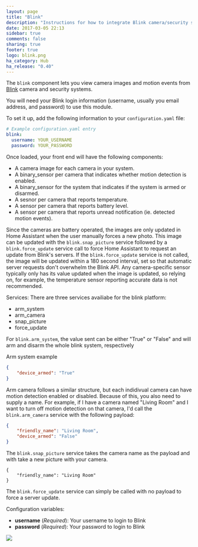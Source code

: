 ```yaml
---
layout: page
title: "Blink"
description: "Instructions for how to integrate Blink camera/security system within Home Assistant."
date: 2017-03-05 22:13
sidebar: true
comments: false
sharing: true
footer: true
logo: blink.png
ha_category: Hub
ha_release: "0.40"
---
```


The `blink` component lets you view camera images and motion events from [Blink](http://blinkforhome.com) camera and security systems.

You will need your Blink login information (username, usually you email address, and password) to use this module.

To set it up, add the following information to your `configuration.yaml` file:

```yaml
# Example configuration.yaml entry
blink:
  username: YOUR_USERNAME
  password: YOUR_PASSWORD
```

Once loaded, your front end will have the following components:
* A camera image for each camera in your system.
* A binary_sensor per camera that indicates whether motion detection is enabled.
* A binary_sensor for the system that indicates if the system is armed or disarmed.
* A sesnor per camera that reports temperature.
* A sensor per camera that reports battery level.
* A sensor per camera that reports unread notification (ie. detected motion events).

Since the cameras are battery operated, the images are only updated in Home Assistant when the user manually forces a new photo.  This image can be updated with the ``blink.snap_picture`` service followed by a ``blink.force_update`` service call to force Home Assistant to request an update from Blink's servers.  If the ``blink.force_update`` service is not called, the image will be updated within a 180 second interval, set so that automatic server requests don't overwhelm the Blink API.  Any camera-specific sensor typically only has its value updated when the image is updated, so relying on, for example, the temperature sensor reporting accurate data is not recommended.

Services:
There are three services availiabe for the blink platform:
- arm_system
- arm_camera
- snap_picture
- force_update

For ``blink.arm_system``, the value sent can be either "True" or "False" and will arm and disarm the whole blink system, respectively

Arm system example
```json
{
    "device_armed": "True"
}
```

Arm camera follows a similar structure, but each indidivual camera can have motion detection enabled or disabled.  Because of this, you also need to supply a name.  For example, if I have a camera named "Living Room" and I want to turn off motion detection on that camera, I'd call the ``blink.arm_camera`` service with the following payload:
```json
{
    "friendly_name": "Living Room",
    "device_armed": "False"
}
```

The ``blink.snap_picture`` service takes the camera name as the payload and with take a new picture with your camera.
```
{
    "friendly_name": "Living Room"
}
```

The ``blink.force_update`` service can simply be called with no payload to force a server update.

Configuration variables:

- **username** (*Required*): Your username to login to Blink
- **password** (*Required*): Your password to login to Blink

<p class='img'>
  <img src='{{site_root}}/images/screenshots/blink_example_frontend.png' />
</p>
